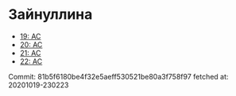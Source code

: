 # Зайнуллина
- [19: AC](19.md)
- [20: AC](20.md)
- [21: AC](21.md)
- [22: AC](22.md)

Commit: 81b5f6180be4f32e5aeff530521be80a3f758f97
 fetched at: 20201019-230223
